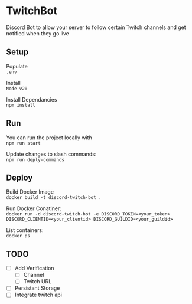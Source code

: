 # TwitchBot
Discord Bot to allow your server to follow certain Twitch channels and get notified when they go live

## Setup
Populate\
`.env`

Install\
`Node v20`

Install Dependancies\
`npm install`

## Run
You can run the project locally with\
`npm run start`

Update changes to slash commands:\
`npm run deply-commands`


## Deploy
Build Docker Image\
`docker build -t discord-twitch-bot .`

Run Docker Conatiner:\
`docker run -d discord-twitch-bot -e DISCORD_TOKEN=<your_token> DISCORD_CLIENTID=<your_clientid> DISCORD_GUILDID=<your_guildid>`

List containers:\
`docker ps`


## TODO
- [ ] Add Verification
  - [ ] Channel
  - [ ] Twitch URL
- [ ] Persistant Storage
- [ ] Integrate twitch api
